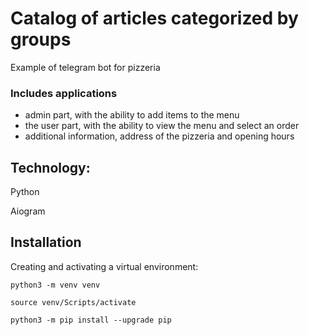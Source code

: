 # Catalog of articles categorized by groups
Example of telegram bot for pizzeria

### Includes applications

 - admin part, with the ability to add items to the menu
 - the user part, with the ability to view the menu and select an order
 - additional information, address of the pizzeria and opening hours

## Technology:

Python

Aiogram

## Installation

Creating and activating a virtual environment:

```
python3 -m venv venv
```

```
source venv/Scripts/activate
```

```
python3 -m pip install --upgrade pip
```
